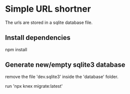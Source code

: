 # Simple URL shortner

The urls are stored in a sqlite database file.

## Install dependencies

npm install

## Generate new/empty sqlite3 database

remove the file 'dev.sqlite3' inside the 'database' folder.

run 'npx knex migrate:latest'
